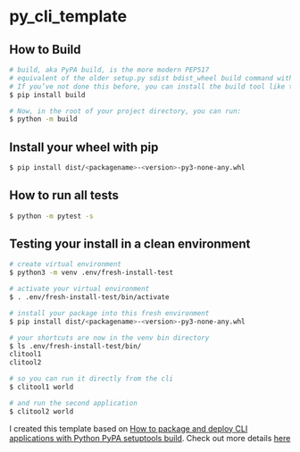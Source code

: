 # py_cli_template

## How to Build
```sh
# build, aka PyPA build, is the more modern PEP517
# equivalent of the older setup.py sdist bdist_wheel build command with which you might be familiar
# If you’ve not done this before, you can install the build tool like this:
$ pip install build

# Now, in the root of your project directory, you can run:
$ python -m build
```

## Install your wheel with pip
```sh
$ pip install dist/<packagename>-<version>-py3-none-any.whl
```

## How to run all tests
```sh
$ python -m pytest -s
```

## Testing your install in a clean environment
```sh
# create virtual environment
$ python3 -m venv .env/fresh-install-test

# activate your virtual environment
$ . .env/fresh-install-test/bin/activate

# install your package into this fresh environment
$ pip install dist/<packagename>-<version>-py3-none-any.whl

# your shortcuts are now in the venv bin directory
$ ls .env/fresh-install-test/bin/
clitool1
clitool2

# so you can run it directly from the cli
$ clitool1 world

# and run the second application
$ clitool2 world
```

I created this template based on [How to package and deploy CLI applications with Python PyPA setuptools build](https://pybit.es/articles/how-to-package-and-deploy-cli-apps/).
Check out more details [here](https://pybit.es/articles/how-to-package-and-deploy-cli-apps/)
